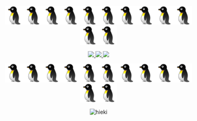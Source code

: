 
<p align="center">
  <img src="https://raw.githubusercontent.com/googlefonts/noto-emoji/09e5d14766875b7ce15f832c966d22dd02cad848/svg/emoji_u1f427.svg" width="50" height="50"/><img src="https://raw.githubusercontent.com/googlefonts/noto-emoji/09e5d14766875b7ce15f832c966d22dd02cad848/svg/emoji_u1f427.svg" width="50" height="50"/><img src="https://raw.githubusercontent.com/googlefonts/noto-emoji/09e5d14766875b7ce15f832c966d22dd02cad848/svg/emoji_u1f427.svg" width="50" height="50"/><img src="https://raw.githubusercontent.com/googlefonts/noto-emoji/09e5d14766875b7ce15f832c966d22dd02cad848/svg/emoji_u1f427.svg" width="50" height="50"/><img src="https://raw.githubusercontent.com/googlefonts/noto-emoji/09e5d14766875b7ce15f832c966d22dd02cad848/svg/emoji_u1f427.svg" width="50" height="50"/><img src="https://raw.githubusercontent.com/googlefonts/noto-emoji/09e5d14766875b7ce15f832c966d22dd02cad848/svg/emoji_u1f427.svg" width="50" height="50"/><img src="https://raw.githubusercontent.com/googlefonts/noto-emoji/09e5d14766875b7ce15f832c966d22dd02cad848/svg/emoji_u1f427.svg" width="50" height="50"/><img src="https://raw.githubusercontent.com/googlefonts/noto-emoji/09e5d14766875b7ce15f832c966d22dd02cad848/svg/emoji_u1f427.svg" width="50" height="50"/><img src="https://raw.githubusercontent.com/googlefonts/noto-emoji/09e5d14766875b7ce15f832c966d22dd02cad848/svg/emoji_u1f427.svg" width="50" height="50"/><img src="https://raw.githubusercontent.com/googlefonts/noto-emoji/09e5d14766875b7ce15f832c966d22dd02cad848/svg/emoji_u1f427.svg" width="50" height="50"/><img src="https://raw.githubusercontent.com/googlefonts/noto-emoji/09e5d14766875b7ce15f832c966d22dd02cad848/svg/emoji_u1f427.svg" width="50" height="50"/><img src="https://raw.githubusercontent.com/googlefonts/noto-emoji/09e5d14766875b7ce15f832c966d22dd02cad848/svg/emoji_u1f427.svg" width="50" height="50"/>      
</p>

<p align="center">
  <a href="https://github.com/anuraghazra/github-readme-stats">
    <img src="https://github-readme-stats.vercel.app/api?username=hieki&count_private=true&theme=cobalt"/>
  </a>
  <a href="https://github.com/anuraghazra/convoychat">
    <img src="https://github-readme-stats.vercel.app/api/top-langs/?username=hieki&layout=compact&theme=cobalt"/>
  </a>

  <img alig src="https://github-profile-trophy.vercel.app/?username=hieki&theme=onedark"/>
</p>

<p align="center">
  <img src="https://raw.githubusercontent.com/googlefonts/noto-emoji/09e5d14766875b7ce15f832c966d22dd02cad848/svg/emoji_u1f427.svg" width="50" height="50"/><img src="https://raw.githubusercontent.com/googlefonts/noto-emoji/09e5d14766875b7ce15f832c966d22dd02cad848/svg/emoji_u1f427.svg" width="50" height="50"/><img src="https://raw.githubusercontent.com/googlefonts/noto-emoji/09e5d14766875b7ce15f832c966d22dd02cad848/svg/emoji_u1f427.svg" width="50" height="50"/><img src="https://raw.githubusercontent.com/googlefonts/noto-emoji/09e5d14766875b7ce15f832c966d22dd02cad848/svg/emoji_u1f427.svg" width="50" height="50"/><img src="https://raw.githubusercontent.com/googlefonts/noto-emoji/09e5d14766875b7ce15f832c966d22dd02cad848/svg/emoji_u1f427.svg" width="50" height="50"/><img src="https://raw.githubusercontent.com/googlefonts/noto-emoji/09e5d14766875b7ce15f832c966d22dd02cad848/svg/emoji_u1f427.svg" width="50" height="50"/><img src="https://raw.githubusercontent.com/googlefonts/noto-emoji/09e5d14766875b7ce15f832c966d22dd02cad848/svg/emoji_u1f427.svg" width="50" height="50"/><img src="https://raw.githubusercontent.com/googlefonts/noto-emoji/09e5d14766875b7ce15f832c966d22dd02cad848/svg/emoji_u1f427.svg" width="50" height="50"/><img src="https://raw.githubusercontent.com/googlefonts/noto-emoji/09e5d14766875b7ce15f832c966d22dd02cad848/svg/emoji_u1f427.svg" width="50" height="50"/><img src="https://raw.githubusercontent.com/googlefonts/noto-emoji/09e5d14766875b7ce15f832c966d22dd02cad848/svg/emoji_u1f427.svg" width="50" height="50"/><img src="https://raw.githubusercontent.com/googlefonts/noto-emoji/09e5d14766875b7ce15f832c966d22dd02cad848/svg/emoji_u1f427.svg" width="50" height="50"/><img src="https://raw.githubusercontent.com/googlefonts/noto-emoji/09e5d14766875b7ce15f832c966d22dd02cad848/svg/emoji_u1f427.svg" width="50" height="50"/>      
</p>

<p align="center">
  <img src="https://count.getloli.com/get/@hieki?theme=rule34" alt="hieki"/>
</p>


